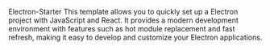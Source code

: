 Electron-Starter
This template allows you to quickly set up a Electron project with JavaScript and React. It provides a modern development environment with features such as hot module replacement and fast refresh, making it easy to develop and customize your Electron applications.
